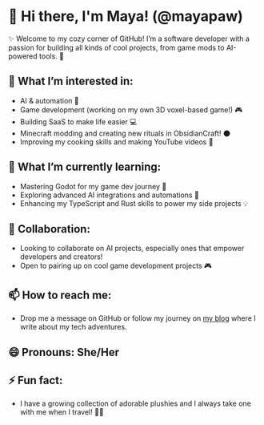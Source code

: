 # 👋 Hi there, I'm Maya! (@mayapaw)

✨ Welcome to my cozy corner of GitHub! I’m a software developer with a passion for building all kinds of cool projects, from game mods to AI-powered tools. 🌸

## 👀 What I’m interested in:
- AI & automation 🤖
- Game development (working on my own 3D voxel-based game!) 🎮
- Building SaaS to make life easier 💻
- Minecraft modding and creating new rituals in ObsidianCraft! 🌑
- Improving my cooking skills and making YouTube videos 🥘

## 🌱 What I’m currently learning:
- Mastering Godot for my game dev journey 🎲
- Exploring advanced AI integrations and automations 🤖
- Enhancing my TypeScript and Rust skills to power my side projects 💡

## 💞️ Collaboration:
- Looking to collaborate on AI projects, especially ones that empower developers and creators!
- Open to pairing up on cool game development projects 🎮
  
## 📫 How to reach me:
- Drop me a message on GitHub or follow my journey on [my blog](https://mayaonlife.com) where I write about my tech adventures.

## 😄 Pronouns: She/Her

## ⚡ Fun fact:
- I have a growing collection of adorable plushies and I always take one with me when I travel! 🧸💕
